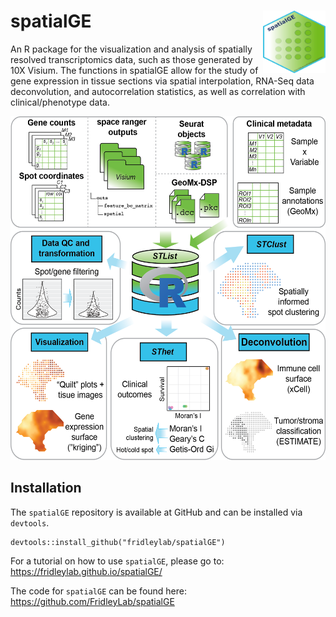 # spatialGE <img src="figures/spatialGE_hex.png" align="right" height="100" width="100" />

An R package for the visualization and analysis of spatially resolved transcriptomics data,
such as those generated by 10X Visium. The functions in spatialGE allow for the study of 
gene expression in tissue sections via spatial interpolation, RNA-Seq data deconvolution, 
and autocorrelation statistics, as well as correlation with clinical/phenotype data. 

<p align="center">
<img src="figures/spatialGE_workflow_v2.png" height="550" width="550" >
</p>

## Installation

The `spatialGE` repository is available at GitHub and can be installed via `devtools`.
```
devtools::install_github("fridleylab/spatialGE")
```

For a tutorial on how to use `spatialGE`, please go to:
https://fridleylab.github.io/spatialGE/

The code for `spatialGE` can be found here:
https://github.com/FridleyLab/spatialGE
